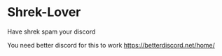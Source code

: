 # Shrek-Lover

Have shrek spam your discord

You need better discord for this to work https://betterdiscord.net/home/
